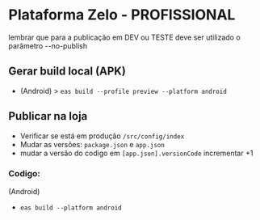 # Plataforma Zelo - PROFISSIONAL

lembrar que para a publicação em DEV ou TESTE deve ser utilizado o parâmetro
--no-publish


## Gerar build local (APK)

- (Android) > `eas build --profile preview --platform android`


## Publicar na loja

- Verificar se está em produção `/src/config/index`
- Mudar as versões: `package.json` e `app.json`
- mudar a versão do codigo em `[app.json].versionCode` incrementar +1

### Codigo:
(Android)
- `eas build --platform android`

